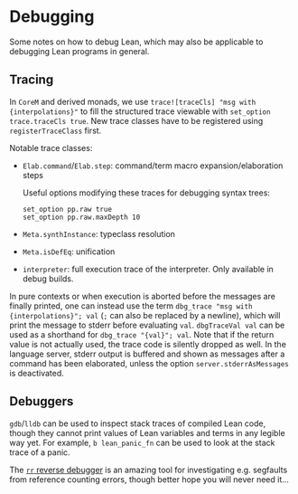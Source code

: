 Debugging
=========

Some notes on how to debug Lean, which may also be applicable to debugging Lean programs in general.

## Tracing

In `CoreM` and derived monads, we use `trace![traceCls] "msg with {interpolations}"` to fill the structured trace viewable with `set_option trace.traceCls true`.
New trace classes have to be registered using `registerTraceClass` first.

Notable trace classes:
* `Elab.command`/`Elab.step`: command/term macro expansion/elaboration steps

  Useful options modifying these traces for debugging syntax trees:
  ```
  set_option pp.raw true
  set_option pp.raw.maxDepth 10
  ```
* `Meta.synthInstance`: typeclass resolution
* `Meta.isDefEq`: unification
* `interpreter`: full execution trace of the interpreter. Only available in debug builds.

In pure contexts or when execution is aborted before the messages are finally printed, one can instead use the term `dbg_trace "msg with {interpolations}"; val` (`;` can also be replaced by a newline), which will print the message to stderr before evaluating `val`. `dbgTraceVal val` can be used as a shorthand for `dbg_trace "{val}"; val`.
Note that if the return value is not actually used, the trace code is silently dropped as well.
In the language server, stderr output is buffered and shown as messages after a command has been elaborated, unless the option `server.stderrAsMessages` is deactivated.

## Debuggers

`gdb`/`lldb` can be used to inspect stack traces of compiled Lean code, though they cannot print values of Lean variables and terms in any legible way yet.
For example, `b lean_panic_fn` can be used to look at the stack trace of a panic.

The [`rr` reverse debugger](https://github.com/rr-debugger/rr) is an amazing tool for investigating e.g. segfaults from reference counting errors, though better hope you will never need it...
